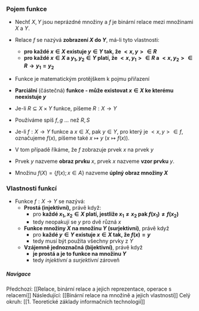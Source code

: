 ### Pojem funkce
- Nechť $X, Y$ jsou neprázdné množiny a $f$ je binární relace mezi množinami $X$ a $Y$.
- Relace $f$ se nazývá **zobrazení $X$ do $Y$**, má-li tyto vlastnosti:
	- **pro každé $x \in X$ existuje $y \in Y$ tak, že $<x,y> \in R$**
	- **pro každé $x \in X$ a $y_{1}, y_{2} \in Y$ platí, že $<x,y_{1}> \in R$ a $<x,y_{2}> \in R \rightarrow y_{1} = y_{2}$**
- Funkce je matematickým protějškem k pojmu přiřazení
- **Parciální** (částečná) **funkce - může existovat $x \in X$ ke kterému neexistuje $y$**

- Je-li $R \subseteq X \times Y$ funkce, píšeme $R: X \rightarrow Y$
- Používáme spíš $f, g$ ... než $R, S$

- Je-li $f: X \rightarrow Y$ funkce a $x \in X$, pak $y \in Y$, pro který je $<x,y> \in f$, označujeme $f(x)$, píšeme také $x \mapsto y$ ($x \mapsto f(x)$).
- V tom případě říkáme, že $f$ zobrazuje prvek $x$ na prvek $y$

- Prvek $y$ nazveme **obraz prvku** $x$, prvek $x$ nazveme **vzor prvku** $y$.
- Množinu $f(X) = \{ f(x); x \in A \}$ nazveme **úplný obraz množiny $X$**

### Vlastnosti funkcí
- Funkce $f: X \rightarrow Y$ se nazývá:
	- **Prostá (injektivní),** právě když:
		- pro **každé $x_{1}, x_{2} \in X$ platí, jestliže $x_{1} \neq x_{2}$ pak $f(x_{1}) \neq f(x_{2})$**
		- tedy neopakují se $y$ pro dvě různá $x$
	- **Funkce množiny $X$ na množinu $Y$ (surjektivní)**, právě když
		- pro **každé $y \in Y$ existuje $x \in X$ tak, že $f(x) = y$**
		- tedy musí být použita všechny prvky z $Y$
	- **Vzájemně jednoznačná (bijektivní)**, právě když 
		- **je prostá a je to funkce na množinu $Y$**
		- tedy *injektivní* a *surjektivní* zároveň

##### Navigace
Předchozí:  [[Relace, binární relace a jejich reprezentace, operace s relacemi]]
Následující: [[Binární relace na množině a jejich vlastnosti]]
Celý okruh: [[1. Teoretické základy informačních technologií]]